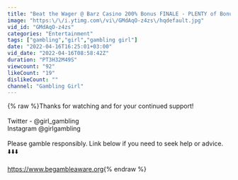 ```yaml
---
title: "Beat the Wager @ Barz Casino 200% Bonus FINALE - PLENTY of Bonuses"
image: "https:\/\/i.ytimg.com\/vi\/GMdAqO-z4zs\/hqdefault.jpg"
vid_id: "GMdAqO-z4zs"
categories: "Entertainment"
tags: ["gambling","girl","gambling girl"]
date: "2022-04-16T16:25:01+03:00"
vid_date: "2022-04-16T08:58:42Z"
duration: "PT3H32M49S"
viewcount: "92"
likeCount: "19"
dislikeCount: ""
channel: "Gambling Girl"
---
```

{% raw %}Thanks for watching and for your continued support!<br /><br />Twitter - @girl_gambling<br />Instagram @girlgambling<br /><br />Please gamble responsibly. Link below if you need to seek help or advice.<br />⬇️⬇️⬇️<br /><br /><a rel="nofollow" target="blank" href="https://www.begambleaware.org">https://www.begambleaware.org</a>{% endraw %}
